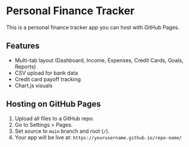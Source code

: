 # Personal Finance Tracker

This is a personal finance tracker app you can host with GitHub Pages.

## Features
- Multi-tab layout (Dashboard, Income, Expenses, Credit Cards, Goals, Reports)
- CSV upload for bank data
- Credit card payoff tracking
- Chart.js visuals

## Hosting on GitHub Pages
1. Upload all files to a GitHub repo.
2. Go to Settings > Pages.
3. Set source to `main` branch and root (`/`).
4. Your app will be live at: `https://yourusername.github.io/repo-name/`
